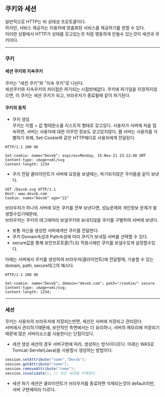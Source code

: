 ## 쿠키와 세션

일반적으로 HTTP는 비 상태성 프로토콜이다.   
하지만, 서비스 제공자는 이용자에 맞춤화된 서비스를 제공하기를 원할 수 있다.   
이러한 상황에서 HTTP가 상태를 갖고있는것 처럼 행동하게 만들수 있는것이 세션과 쿠키이다.   
 
     

---
### 쿠키

#### 세션 쿠키와 지속쿠키

쿠키는 "세션 쿠키"와 "지속 쿠키"로 나뉜다.   
세션쿠키와 지속쿠키의 차이점은 파기되는 시점밖에없다. 쿠키에 파기일을 지정하지않으면, 이 쿠키는 세션 쿠키가 되고, 브라우저가 종료될때 같이 파기된다.      

#### 쿠키의 동작
- 쿠키 생성   
쿠키는 이름 = 값 형태원소를 리스트의 형태로 갖고있다. 사용자가 서버에 처음 접속하면, 서버는 사용자에 대한 아무런 정보도 갖고있지않다. 웹 서버는 사용자를 식별하기 위해, Set-Cookie와 같은 HTTP헤더로 사용자에게 전달된다.
```HTTP
HTTP/1.1 200 OK

Set-cookie: name="Devxb"; expires=Monday, 15-Nov-21 23:12:40 GMT
Content-type: image+xml/svg
Content-length: 1234
```

- 쿠키 전달
클라이언트가 서버에 요청을 보낼때는, 파기되지않은 쿠키들을 같이 보낸다.
```HTTP
GET /Devxb.svg HTTP/1.1
Host: www.devxb.com
Cookie: name="Devxb" age="22"
```

브라우저가 하나의 서버에 모든 쿠키를 전부 보낸다면, 성능문제와 개인정보 문제가 발생할수있기때문에,   
브라우저는 쿠키의 태그에따라 보낼쿠키와 보내지않을 쿠키를 구별하여 서버에 보낸다.
- 보통 자신을 생성한 서버에게만 쿠키를 전달한다.
- 쿠키 Domain속성과 Path속성에 따라 쿠키가 보내질 서버를 선택할 수 있다.
- secure값을 통해 보안프로토콜(TLS) 적용시에만 쿠키를 보낼수있게 설정할수있다.

아래는 서버에서 쿠키를 생성하여 브라우저(클라이언트)에 전달할때, 기술할 수 있는 domain, path, secure태그의 예시다.
```HTTP
HTTP/1.1 200 OK

Set-cookie: name="Devxb"; domain="devxb.com"; path="/cookie/" secure
Content-type: image+xml/svg;
Content-length: 1234;
```

---
### 세션
쿠키는 사용자의 브라우저에 저장되는반면, 세션은 서버에 저장되고 관리된다.     
서버에서 관리하기때문에, 보안적인 측면에서는 더 유리하나, 서버의 메모리에 저장되기때문에 많은 서버리소스를 사용한다는 단점이있다.

- 세션 생성
세션의 경우 서버구현에 따라, 생성하는 방식이다르다. 아래는 WAS로 Tomcat-Servlet(Java)을 사용할시 생성하는 방법이다.
```Java
session.setAttribute("name","Devxb");
session.getAttribute("name");
session.removeAttribute("name");
session.invalidate(); // 모든 세션을 삭제한다.
```

- 세션 파기
세션은 클라이언트가 브라우저를 종료하면 삭제되는것이 default지만, 서버 구현에따라 다르다.

